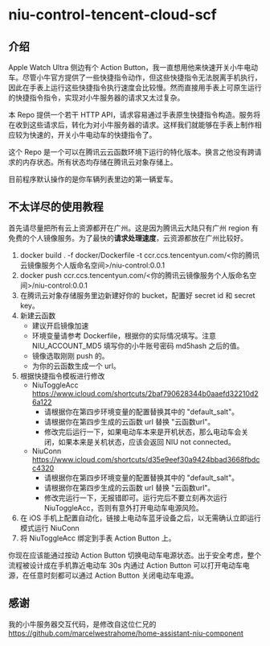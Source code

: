 # niu-control-tencent-cloud-scf
## 介绍
Apple Watch Ultra 侧边有个 Action Button，我一直想用他来快速开关小牛电动车。尽管小牛官方提供了一些快捷指令动作，但这些快捷指令无法脱离手机执行，因此在手表上运行这些快捷指令执行速度会比较慢。然而直接用手表上可原生运行的快捷指令指令，实现对小牛服务器的请求又太过复杂。

本 Repo 提供一个若干 HTTP API，请求容易通过手表原生快捷指令构造。服务将在收到这些请求后，转化为对小牛服务器的请求。这样我们就能够在手表上制作相应较为快速的，开关小牛电动车的快捷指令了。

这个 Repo 是一个可以在腾讯云云函数环境下运行的特化版本。换言之他没有跨请求的内存状态。所有状态均存储在腾讯云对象存储上。

目前程序默认操作的是你车辆列表里边的第一辆爱车。

## 不太详尽的使用教程
首先请尽量把所有云上资源都开在广州。这是因为腾讯云大陆只有广州 region 有免费的个人镜像服务。为了最快的**请求处理速度**，云资源都放在广州比较好。
1. docker build . -f docker/Dockerfile -t ccr.ccs.tencentyun.com/<你的腾讯云镜像服务个人版命名空间>/niu-control:0.0.1
2. docker push ccr.ccs.tencentyun.com/<你的腾讯云镜像服务个人版命名空间>/niu-control:0.0.1
3. 在腾讯云对象存储服务里边新建好你的 bucket，配置好 secret id 和 secret key。
4. 新建云函数
    - 建议开启镜像加速
    - 环境变量请参考 Dockerfile，根据你的实际情况填写。注意 NIU_ACCOUNT_MD5 填写你的小牛账号密码 md5hash 之后的值。
    - 镜像选取刚刚 push 的。
    - 为你的云函数生成一个 url。
5. 根据快捷指令模板进行修改
    - NiuToggleAcc https://www.icloud.com/shortcuts/2baf790628344b0aaefd32210d26a122
        - 请根据你在第四步环境变量的配置替换其中的 "default_salt"。
        - 请根据你在第四步生成的云函数 url 替换 "云函数url"。
        - 修改完后运行一下，如果电动车本来是开机状态，那么电动车会关闭，如果本来是关机状态，应该会返回 NIU not connected。
    - NiuConn https://www.icloud.com/shortcuts/d35e9eef30a9424bbad3668fbdcc4320
        - 请根据你在第四步环境变量的配置替换其中的 "default_salt"。
        - 请根据你在第四步生成的云函数 url 替换 "云函数url"。
        - 修改完运行一下，无报错即可。运行完后不要立刻再次运行 NiuToggleAcc，否则有意外打开电动车电源风险。
6. 在 iOS 手机上配置自动化，链接上电动车蓝牙设备之后，以无需确认立即运行模式运行 NiuConn
7. 将 NiuToggleAcc 绑定到手表 Action Button 上。

你现在应该能通过按动 Action Button 切换电动车电源状态。出于安全考虑，整个流程被设计成在手机靠近电动车 30s 内通过 Action Button 可以打开电动车电源，在任意时刻都可以通过 Action Button 关闭电动车电源。

## 感谢
我的小牛服务器交互代码，是修改自这位仁兄的
https://github.com/marcelwestrahome/home-assistant-niu-component